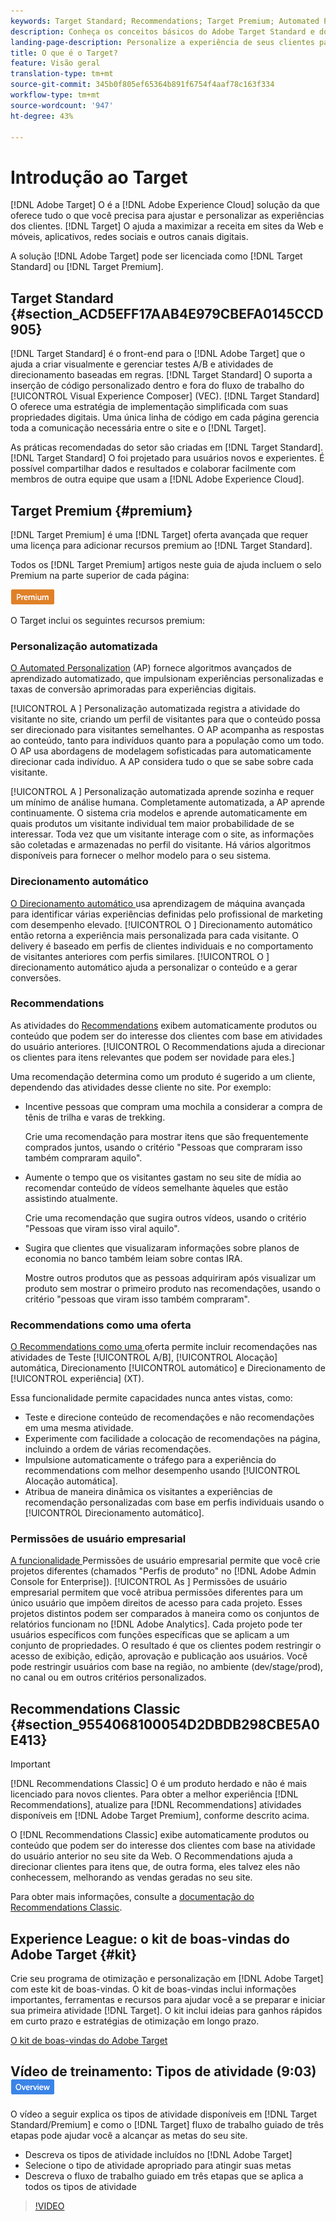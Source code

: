 ```yaml
---
keywords: Target Standard; Recommendations; Target Premium; Automated Personalization; direcionamento automático; direcionamento automático; permissões; o que é o adobe target;
description: Conheça os conceitos básicos do Adobe Target Standard e do Adobe Target Premium. O Target Premium inclui recursos avançados não disponíveis no produto padrão.
landing-page-description: Personalize a experiência de seus clientes para maximizar a receita em sites da Web e móveis, aplicativos, mídia social e outros canais digitais.
title: O que é o Target?
feature: Visão geral
translation-type: tm+mt
source-git-commit: 345b0f805ef65364b891f6754f4aaf78c163f334
workflow-type: tm+mt
source-wordcount: '947'
ht-degree: 43%

---
```



# Introdução ao Target

[!DNL Adobe Target] O é a  [!DNL Adobe Experience Cloud] solução da que oferece tudo o que você precisa para ajustar e personalizar as experiências dos clientes. [!DNL Target] O ajuda a maximizar a receita em sites da Web e móveis, aplicativos, redes sociais e outros canais digitais.

A solução [!DNL Adobe Target] pode ser licenciada como [!DNL Target Standard] ou [!DNL Target Premium].

## Target Standard {#section_ACD5EFF17AAB4E979CBEFA0145CCD905}

[!DNL Target Standard] é o front-end para o  [!DNL Adobe Target] que o ajuda a criar visualmente e gerenciar testes A/B e atividades de direcionamento baseadas em regras. [!DNL Target Standard] O suporta a inserção de código personalizado dentro e fora do fluxo de trabalho do  [!UICONTROL Visual Experience Composer]  (VEC). [!DNL Target Standard] O oferece uma estratégia de implementação simplificada com suas propriedades digitais. Uma única linha de código em cada página gerencia toda a comunicação necessária entre o site e o  [!DNL Target].

As práticas recomendadas do setor são criadas em [!DNL Target Standard]. [!DNL Target Standard] O foi projetado para usuários novos e experientes. É possível compartilhar dados e resultados e colaborar facilmente com membros de outra equipe que usam a [!DNL Adobe Experience Cloud].

## Target Premium {#premium}

[!DNL Target Premium] é uma  [!DNL Target] oferta avançada que requer uma licença para adicionar recursos premium ao  [!DNL Target Standard].

Todos os [!DNL Target Premium] artigos neste guia de ajuda incluem o selo Premium na parte superior de cada página:

![Selo premium](/help/assets/premium.png)

O Target inclui os seguintes recursos premium:

### Personalização automatizada

[O Automated Personalization](/help/c-activities/t-automated-personalization/automated-personalization.md#task_8AAF837796D74CF893CA2F88BA1491C9)  (AP) fornece algoritmos avançados de aprendizado automatizado, que impulsionam experiências personalizadas e taxas de conversão aprimoradas para experiências digitais.

[!UICONTROL A ] Personalização automatizada registra a atividade do visitante no site, criando um perfil de visitantes para que o conteúdo possa ser direcionado para visitantes semelhantes. O AP acompanha as respostas ao conteúdo, tanto para indivíduos quanto para a população como um todo. O AP usa abordagens de modelagem sofisticadas para automaticamente direcionar cada indivíduo. A AP considera tudo o que se sabe sobre cada visitante.

[!UICONTROL A ] Personalização automatizada aprende sozinha e requer um mínimo de análise humana. Completamente automatizada, a AP aprende continuamente. O sistema cria modelos e aprende automaticamente em quais produtos um visitante individual tem maior probabilidade de se interessar. Toda vez que um visitante interage com o site, as informações são coletadas e armazenadas no perfil do visitante. Há vários algoritmos disponíveis para fornecer o melhor modelo para o seu sistema.

### Direcionamento automático

[O Direcionamento automático ](/help/c-activities/auto-target/auto-target-to-optimize.md) usa aprendizagem de máquina avançada para identificar várias experiências definidas pelo profissional de marketing com desempenho elevado. [!UICONTROL O ] Direcionamento automático então retorna a experiência mais personalizada para cada visitante. O delivery é baseado em perfis de clientes individuais e no comportamento de visitantes anteriores com perfis similares. [!UICONTROL O ] direcionamento automático ajuda a personalizar o conteúdo e a gerar conversões.

### Recommendations

As atividades do [Recommendations](/help/c-recommendations/recommendations.md#concept_7556C8A4543942F2A77B13A29339C0C0) exibem automaticamente produtos ou conteúdo que podem ser do interesse dos clientes com base em atividades do usuário anteriores. [!UICONTROL O Recommendations ajuda a direcionar os clientes para itens relevantes que podem ser novidade para eles.]

Uma recomendação determina como um produto é sugerido a um cliente, dependendo das atividades desse cliente no site. Por exemplo:

* Incentive pessoas que compram uma mochila a considerar a compra de tênis de trilha e varas de trekking.

   Crie uma recomendação para mostrar itens que são frequentemente comprados juntos, usando o critério &quot;Pessoas que compraram isso também compraram aquilo&quot;.

* Aumente o tempo que os visitantes gastam no seu site de mídia ao recomendar conteúdo de vídeos semelhante àqueles que estão assistindo atualmente.

   Crie uma recomendação que sugira outros vídeos, usando o critério &quot;Pessoas que viram isso viral aquilo&quot;.

* Sugira que clientes que visualizaram informações sobre planos de economia no banco também leiam sobre contas IRA.

   Mostre outros produtos que as pessoas adquiriram após visualizar um produto sem mostrar o primeiro produto nas recomendações, usando o critério &quot;pessoas que viram isso também compraram&quot;.

### Recommendations como uma oferta

[O Recommendations como uma ](/help/c-recommendations/recommendations-as-an-offer.md) oferta permite incluir recomendações nas atividades de Teste  [!UICONTROL A/B],  [!UICONTROL Alocação] automática, Direcionamento  [!UICONTROL automático] e Direcionamento de  [!UICONTROL experiência]  (XT).

Essa funcionalidade permite capacidades nunca antes vistas, como:

* Teste e direcione conteúdo de recomendações e não recomendações em uma mesma atividade.
* Experimente com facilidade a colocação de recomendações na página, incluindo a ordem de várias recomendações.
* Impulsione automaticamente o tráfego para a experiência do recommendations com melhor desempenho usando [!UICONTROL Alocação automática].
* Atribua de maneira dinâmica os visitantes a experiências de recomendação personalizadas com base em perfis individuais usando o [!UICONTROL Direcionamento automático].

### Permissões de usuário empresarial

[A funcionalidade ](/help/administrating-target/c-user-management/property-channel/property-channel.md#concept_E396B16FA2024ADBA27BC056138F9838) Permissões de usuário empresarial permite que você crie projetos diferentes (chamados &quot;Perfis de produto&quot; no  [!DNL Adobe Admin Console for Enterprise]). [!UICONTROL As ] Permissões de usuário empresarial permitem que você atribua permissões diferentes para um único usuário que impõem direitos de acesso para cada projeto. Esses projetos distintos podem ser comparados à maneira como os conjuntos de relatórios funcionam no [!DNL Adobe Analytics]. Cada projeto pode ter usuários específicos com funções específicas que se aplicam a um conjunto de propriedades. O resultado é que os clientes podem restringir o acesso de exibição, edição, aprovação e publicação aos usuários. Você pode restringir usuários com base na região, no ambiente (dev/stage/prod), no canal ou em outros critérios personalizados.

## Recommendations Classic {#section_9554068100054D2DBDB298CBE5A0E413}

>[!IMPORTANT]
>
>[!DNL Recommendations Classic] O é um produto herdado e não é mais licenciado para novos clientes. Para obter a melhor experiência [!DNL Recommendations], atualize para [!DNL Recommendations] atividades disponíveis em [!DNL Adobe Target Premium], conforme descrito acima.

O [!DNL Recommendations Classic] exibe automaticamente produtos ou conteúdo que podem ser do interesse dos clientes com base na atividade do usuário anterior no seu site da Web. O Recommendations ajuda a direcionar clientes para itens que, de outra forma, eles talvez eles não conhecessem, melhorando as vendas geradas no seu site.

Para obter mais informações, consulte a [documentação do Recommendations Classic](/help/assets/adobe-recommendations-classic.pdf).

## Experience League: o kit de boas-vindas do Adobe Target {#kit}

Crie seu programa de otimização e personalização em [!DNL Adobe Target] com este kit de boas-vindas. O kit de boas-vindas inclui informações importantes, ferramentas e recursos para ajudar você a se preparar e iniciar sua primeira atividade [!DNL Target]. O kit inclui ideias para ganhos rápidos em curto prazo e estratégias de otimização em longo prazo.

[O kit de boas-vindas do Adobe Target](https://expleague.azureedge.net/pdf/Adobe-Target-Welcome-Kit.pdf)

## Vídeo de treinamento: Tipos de atividade (9:03) ![Selo de visão geral](/help/assets/overview.png)

O vídeo a seguir explica os tipos de atividade disponíveis em [!DNL Target Standard/Premium] e como o [!DNL Target] fluxo de trabalho guiado de três etapas pode ajudar você a alcançar as metas do seu site.

* Descreva os tipos de atividade incluídos no [!DNL Adobe Target]
* Selecione o tipo de atividade apropriado para atingir suas metas
* Descreva o fluxo de trabalho guiado em três etapas que se aplica a todos os tipos de atividade

>[!VIDEO](https://video.tv.adobe.com/v/17386)
